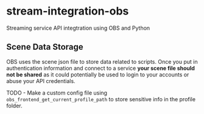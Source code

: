 # stream-integration-obs
Streaming service API integtration using OBS and Python

## Scene Data Storage

OBS uses the scene json file to store data related to scripts. Once you put in authentication information and connect to a service **your scene file should not be shared** as it could potentially be used to login to your accounts or abuse your API credentials.

TODO - Make a custom config file using `obs_frontend_get_current_profile_path` to store sensitive info in the profile folder.
